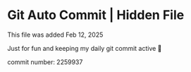 # Git Auto Commit | Hidden File

This file was added Feb 12, 2025

Just for fun and keeping my daily git commit active 🤪

commit number: 2259937
